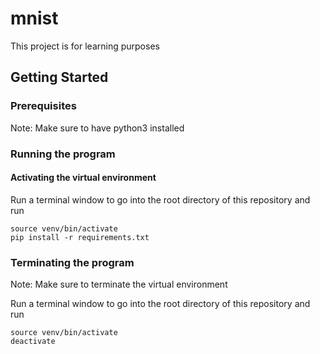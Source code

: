 # mnist
This project is for learning purposes 
## Getting Started
### Prerequisites
Note: Make sure to have python3 installed 

### Running the program 

#### Activating the virtual environment 
Run a terminal window to go into the root directory of this repository and run 
``` 
source venv/bin/activate
pip install -r requirements.txt
``` 

### Terminating the program 
Note: Make sure to terminate the virtual environment 

Run a terminal window to go into the root directory of this repository and run 
``` 
source venv/bin/activate
deactivate
``` 

